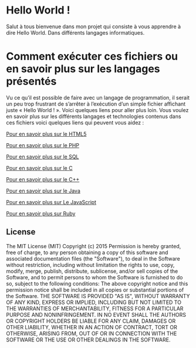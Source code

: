 # Hello World !

Salut à tous bienvenue dans mon projet qui consiste à vous apprendre à dire Hello World.
Dans différents langages informatiques.

# Comment exécuter ces fichiers ou en savoir plus sur les langages présentés

Vu ce qu’il est possible de faire avec un langage de programmation, il serait
un peu trop frustrant de s’arrêter à l’exécution d’un simple fichier affichant 
juste « Hello World ! ». Voici quelques liens pour aller plus loin.
Vous voulez en savoir plus sur les différents langages et technologies contenus dans ces
fichiers voici quelques liens qui peuvent vous aidez :

[Pour en savoir plus sur le HTML5](https://openclassrooms.com/courses/apprenez-a-creer-votre-site-web-avec-html5-et-css3)

[Pour en savoir plus sur le PHP](https://openclassrooms.com/courses/concevez-votre-site-web-avec-php-et-mysql)

[Pour en savoir plus sur le SQL](https://openclassrooms.com/courses/administrez-vos-bases-de-donnees-avec-mysql)

[Pour en savoir plus sur le C](https://openclassrooms.com/courses/apprenez-a-programmer-en-c)

[Pour en savoir plus sur le C++](https://openclassrooms.com/courses/programmez-avec-le-langage-c)

[Pour en savoir plus sur le Java](https://openclassrooms.com/courses/apprenez-a-programmer-en-java)

[Pour en savoir plus sur Le JavaScript](https://openclassrooms.com/courses/dynamisez-vos-sites-web-avec-javascript)

[Pour en savoir plus sur Ruby](https://openclassrooms.com/courses/lancez-vous-dans-la-programmation-avec-ruby)

License
---

The MIT License (MIT)
Copyright (c) 2015
Permission is hereby granted, free of charge, to any person obtaining a copy
of this software and associated documentation files (the "Software"), to deal
in the Software without restriction, including without limitation the rights
to use, copy, modify, merge, publish, distribute, sublicense, and/or sell
copies of the Software, and to permit persons to whom the Software is
furnished to do so, subject to the following conditions:
The above copyright notice and this permission notice shall be included in all
copies or substantial portions of the Software.
THE SOFTWARE IS PROVIDED "AS IS", WITHOUT WARRANTY OF ANY KIND, EXPRESS OR
IMPLIED, INCLUDING BUT NOT LIMITED TO THE WARRANTIES OF MERCHANTABILITY,
FITNESS FOR A PARTICULAR PURPOSE AND NONINFRINGEMENT. IN NO EVENT SHALL THE
AUTHORS OR COPYRIGHT HOLDERS BE LIABLE FOR ANY CLAIM, DAMAGES OR OTHER
LIABILITY, WHETHER IN AN ACTION OF CONTRACT, TORT OR OTHERWISE, ARISING FROM,
OUT OF OR IN CONNECTION WITH THE SOFTWARE OR THE USE OR OTHER DEALINGS IN THE
SOFTWARE.
